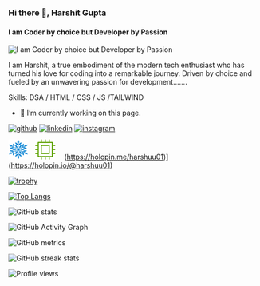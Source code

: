 ### Hi there 👋, Harshit Gupta
#### I am Coder by choice but Developer by Passion
![I am Coder by choice but Developer by Passion](https://arturssmirnovs.github.io/github-profile-readme-generator/images/banner.png)

I am Harshit, a  true embodiment of the modern tech enthusiast who has turned his love for coding into a remarkable journey. Driven by choice and fueled by an unwavering passion for development.......

Skills: DSA / HTML / CSS / JS /TAILWIND 

- 🔭 I’m currently working on this page. 


[<img src='https://cdn.jsdelivr.net/npm/simple-icons@3.0.1/icons/github.svg' alt='github' height='40'>](https://github.com/https://github.com/harshuu01)  [<img src='https://cdn.jsdelivr.net/npm/simple-icons@3.0.1/icons/linkedin.svg' alt='linkedin' height='40'>](https://www.linkedin.com/in/https://www.linkedin.com/in/harshit-gupta-2b4040234/)  [<img src='https://cdn.jsdelivr.net/npm/simple-icons@3.0.1/icons/instagram.svg' alt='instagram' height='40'>](https://www.instagram.com/https://www.instagram.com/_harshuuu.xx//)  

<a href='https://archiveprogram.github.com/'><img src='https://raw.githubusercontent.com/acervenky/animated-github-badges/master/assets/acbadge.gif' width='40' height='40'></a> <a href='https://docs.github.com/en/developers'><img src='https://raw.githubusercontent.com/acervenky/animated-github-badges/master/assets/devbadge.gif' width='40' height='40'></a> 
(https://holopin.me/harshuu01)](https://holopin.io/@harshuu01)

[![trophy](https://github-profile-trophy.vercel.app/?username=https://github.com/harshuu01)](https://github.com/ryo-ma/github-profile-trophy)

[![Top Langs](https://github-readme-stats.vercel.app/api/top-langs/?username=https://github.com/harshuu01)](https://github.com/anuraghazra/github-readme-stats)

![GitHub stats](https://github-readme-stats.vercel.app/api?username=https://github.com/harshuu01&show_icons=true&count_private=true)  

![GitHub Activity Graph](https://activity-graph.herokuapp.com/graph?username=https://github.com/harshuu01)  

![GitHub metrics](https://metrics.lecoq.io/https://github.com/harshuu01)  

![GitHub streak stats](https://streak-stats.demolab.com/?user=https://github.com/harshuu01)  

![Profile views](https://gpvc.arturio.dev/https://github.com/harshuu01)  

